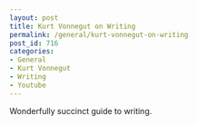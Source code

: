 ```yaml
---
layout: post
title: Kurt Vonnegut on Writing
permalink: /general/kurt-vonnegut-on-writing
post_id: 716
categories:
- General
- Kurt Vonnegut
- Writing
- Youtube
---
```


Wonderfully succinct guide to writing.
